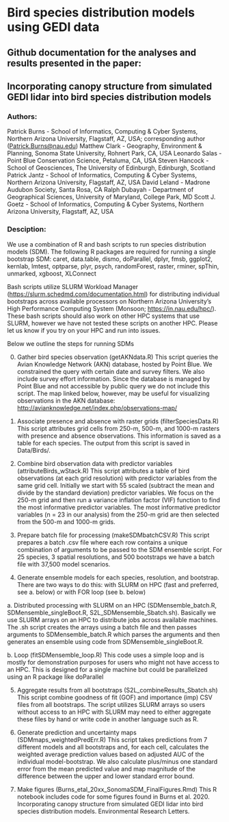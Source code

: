# Bird species distribution models using GEDI data  
## Github documentation for the analyses and results presented in the paper:  
## Incorporating canopy structure from simulated GEDI lidar into bird species distribution models  

### Authors:  
Patrick Burns - School of Informatics, Computing & Cyber Systems, Northern Arizona University, Flagstaff, AZ, USA; corresponding author (Patrick.Burns@nau.edu)
Matthew Clark - Geography, Environment & Planning, Sonoma State University, Rohnert Park, CA, USA
Leonardo Salas - Point Blue Conservation Science, Petaluma, CA, USA
Steven Hancock - School of Geosciences, The University of Edinburgh, Edinburgh, Scotland
Patrick Jantz - School of Informatics, Computing & Cyber Systems, Northern Arizona University, Flagstaff, AZ, USA
David Leland - Madrone Audubon Society, Santa Rosa, CA
Ralph Dubayah - Department of Geographical Sciences, University of Maryland, College Park, MD
Scott J. Goetz - School of Informatics, Computing & Cyber Systems, Northern Arizona University, Flagstaff, AZ, USA


### Desciption:  
We use a combination of R and bash scripts to run species distribution models (SDM). 
The following R packages are required for running a single bootstrap SDM:
caret, data.table, dismo, doParallel, dplyr, fmsb, ggplot2, kernlab, lmtest, optparse, plyr, psych, randomForest, raster, rminer, spThin, unmarked, xgboost, XLConnect 


Bash scripts utilize SLURM Workload Manager (https://slurm.schedmd.com/documentation.html) for distributing individual bootstraps across available processors on Northern Arizona University’s High Performance Computing System (Monsoon; https://in.nau.edu/hpc/). These bash scripts should also work on other HPC systems that use SLURM, however we have not tested these scripts on another HPC. Please let us know if you try on your HPC and run into issues. 


Below we outline the steps for running SDMs

0. Gather bird species observation (getAKNdata.R)
This script queries the Avian Knowledge Network (AKN) database, hosted by Point Blue. We constrained the query with certain date and survey filters. We also include survey effort information. Since the database is managed by Point Blue and not accessible by public query we do not include this script. The map linked below, however, may be useful for visualizing observations in the AKN database:
http://avianknowledge.net/index.php/observations-map/
 
 
1. Associate presence and absence with raster grids (filterSpeciesData.R)
This script attributes grid cells from 250-m, 500-m, and 1000-m rasters with presence and absence observations. This information is saved as a table for each species. The output from this script is saved in Data/Birds/.


2. Combine bird observation data with predictor variables (attributeBirds_wStack.R)
This script attributes a table of bird observations (at each grid resolution) with predictor variables from the same grid cell. Initially we start with 55 scaled (subtract the mean and divide by the standard deviation) predictor variables. We focus on the 250-m grid and then run a variance inflation factor (VIF) function to find the most informative predictor variables. The most informative predictor variables (n = 23 in our analysis) from the 250-m grid are then selected from the 500-m and 1000-m grids.  


3. Prepare batch file for processing (makeSDMbatchCSV.R)
This script prepares a batch .csv file where each row contains a unique combination of arguments to be passed to the SDM ensemble script. For 25 species, 3 spatial resolutions, and 500 bootstraps we have a batch file with 37,500 model scenarios. 


4. Generate ensemble models for each species, resolution, and bootstrap. There are two ways to do this: with SLURM on HPC (fast and preferred, see a. below) or with FOR loop (see b. below)

 a. Distributed processing with SLURM on an HPC (SDMensemble_batch.R,  SDMensemble_singleBoot.R, S2L_SDMensemble_Sbatch.sh).
Basically we use SLURM arrays on an HPC to distribute jobs across available machines. The .sh script creates the arrays using a batch file and then passes arguments to SDMensemble_batch.R which parses the arguments and then generates an ensemble using code from SDMensemble_singleBoot.R.

 b. Loop (fitSDMensemble_loop.R)
This code uses a simple loop and is mostly for demonstration purposes for users who might not have access to an HPC. This is designed for a single machine but could be parallelized using an R package like doParallel


5. Aggregate results from all bootstraps (S2L_combineResults_Sbatch.sh)
This script combine goodness of fit (GOF) and importance (imp) CSV files from all bootstraps. The script utilizes SLURM arrays so users without access to an HPC with SLURM may need to either aggregate these files by hand or write code in another language such as R.  


6. Generate prediction and uncertainty maps (SDMmaps_weightedPredErr.R)
This script takes predictions from 7 different models and all bootstraps and, for each cell, calculates the weighted average prediction values based on adjusted AUC of the individual model-bootstrap. We also calculate plus/minus one standard error from the mean predicted value and map magnitude of the difference between the upper and lower standard error bound. 


7. Make figures (Burns_etal_20xx_SonomaSDM_FinalFigures.Rmd)
This R notebook includes code for some figures found in Burns et al. 2020. Incorporating canopy structure from simulated GEDI lidar into bird species distribution models. Environmental Research Letters.
